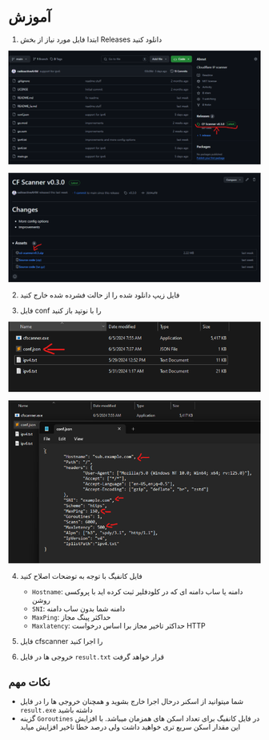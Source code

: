 # آموزش

1. ابتدا فایل مورد نیاز از بخش Releases دانلود کنید

![Img1](./img/1.png)

![Img2](./img/2.png)

2. فایل زیپ دانلود شده را از حالت فشرده شده خارج کنید

3. فایل conf را با نوتپد باز کنید

![Img3](./img/3.png)

![Img4](./img/4.png)

4. فایل کانفیگ با توجه به توضحات اصلاح کنید
    * `Hostname`: دامنه یا ساب دامنه ای که در کلودفلیر ثبت کرده اید با پروکسی روشن
    * `SNI`: دامنه شما بدون ساب دامنه
    * `MaxPing`: حداکثر پینگ مجاز
    * `Maxlatency`: حداکثر تاخیر مجاز برا اساس درخواست HTTP

5. فایل cfscanner را اجرا کنید

6. خروجی ها در فایل `result.txt` قرار خواهد گرفت

## نکات مهم

* شما میتوانید از اسکنر درحال اجرا خارج بشوید و همچنان خروجی ها را در فایل `result.exe` داشته باشید
* گزینه `Goroutines` در فایل کانفیگ برای تعداد اسکن های همزمان میباشد. با افزایش این مقدار اسکن سریع تری خواهید داشت ولی درصد خطا تاخیر افزایش میابد
